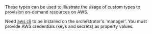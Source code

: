 These types can be used to illustrate the usage of custom types to provision on-demand resources on AWS.

Need [aws cli](http://docs.aws.amazon.com/cli/latest/userguide/installing.html) to be installed on the orchestrator's 'manager'.
You must provide AWS credentials (keys and secrets) as property values.
